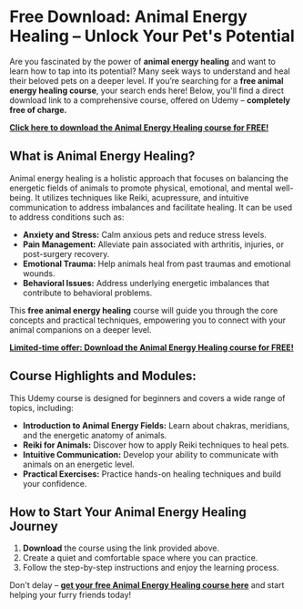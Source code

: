 # Free Download: Animal Energy Healing – Unlock Your Pet's Potential

Are you fascinated by the power of **animal energy healing** and want to learn how to tap into its potential? Many seek ways to understand and heal their beloved pets on a deeper level. If you’re searching for a **free animal energy healing course**, your search ends here! Below, you'll find a direct download link to a comprehensive course, offered on Udemy – **completely free of charge.**

[**Click here to download the Animal Energy Healing course for FREE!**](https://udemywork.com/animal-energy-healing)

## What is Animal Energy Healing?

Animal energy healing is a holistic approach that focuses on balancing the energetic fields of animals to promote physical, emotional, and mental well-being. It utilizes techniques like Reiki, acupressure, and intuitive communication to address imbalances and facilitate healing. It can be used to address conditions such as:

*   **Anxiety and Stress:** Calm anxious pets and reduce stress levels.
*   **Pain Management:** Alleviate pain associated with arthritis, injuries, or post-surgery recovery.
*   **Emotional Trauma:** Help animals heal from past traumas and emotional wounds.
*   **Behavioral Issues:** Address underlying energetic imbalances that contribute to behavioral problems.

This **free animal energy healing** course will guide you through the core concepts and practical techniques, empowering you to connect with your animal companions on a deeper level.

[**Limited-time offer: Download the Animal Energy Healing course for FREE!**](https://udemywork.com/animal-energy-healing)

## Course Highlights and Modules:

This Udemy course is designed for beginners and covers a wide range of topics, including:

*   **Introduction to Animal Energy Fields:** Learn about chakras, meridians, and the energetic anatomy of animals.
*   **Reiki for Animals:** Discover how to apply Reiki techniques to heal pets.
*   **Intuitive Communication:** Develop your ability to communicate with animals on an energetic level.
*   **Practical Exercises:** Practice hands-on healing techniques and build your confidence.

## How to Start Your Animal Energy Healing Journey

1.  **Download** the course using the link provided above.
2.  Create a quiet and comfortable space where you can practice.
3.  Follow the step-by-step instructions and enjoy the learning process.

Don't delay – **[get your free Animal Energy Healing course here](https://udemywork.com/animal-energy-healing)** and start helping your furry friends today!
